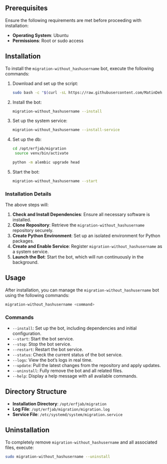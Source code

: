 ## Prerequisites

Ensure the following requirements are met before proceeding with installation:
- **Operating System**: Ubuntu
- **Permissions**: Root or sudo access

## Installation

To install the `migration-without_hashusername` bot, execute the following commands:

1. Download and set up the script:
   ```bash
   sudo bash -c "$(curl -sL https://raw.githubusercontent.com/MatinDehghanian/migration-without_hashusername/master/install.sh)" @ --install-script
   ```

2. Install the bot:
   ```bash
   migration-without_hashusername --install
   ```

3. Set up the system service:
   ```bash
   migration-without_hashusername --install-service
   ```

4. Set up the db:

   ```bash
   cd /opt/erfjab/migration 
    source venv/bin/activate
   ```

   ```bash
   python -m alembic upgrade head
   ```

5. Start the bot:
   ```bash
   migration-without_hashusername --start
   ```

### Installation Details

The above steps will:
1. **Check and Install Dependencies**: Ensure all necessary software is installed.
2. **Clone Repository**: Retrieve the `migration-without_hashusername` repository securely.
3. **Create Python Environment**: Set up an isolated environment for Python packages.
4. **Create and Enable Service**: Register `migration-without_hashusername` as a system service.
5. **Launch the Bot**: Start the bot, which will run continuously in the background.

## Usage

After installation, you can manage the `migration-without_hashusername` bot using the following commands:

```bash
migration-without_hashusername <command>
```

### Commands

- `--install`: Set up the bot, including dependencies and initial configuration.
- `--start`: Start the bot service.
- `--stop`: Stop the bot service.
- `--restart`: Restart the bot service.
- `--status`: Check the current status of the bot service.
- `--logs`: View the bot’s logs in real time.
- `--update`: Pull the latest changes from the repository and apply updates.
- `--uninstall`: Fully remove the bot and all related files.
- `--help`: Display a help message with all available commands.

## Directory Structure

- **Installation Directory**: `/opt/erfjab/migration`
- **Log File**: `/opt/erfjab/migration/migration.log`
- **Service File**: `/etc/systemd/system/migration.service`

## Uninstallation

To completely remove `migration-without_hashusername` and all associated files, execute:

```bash
sudo migration-without_hashusername --uninstall
```
